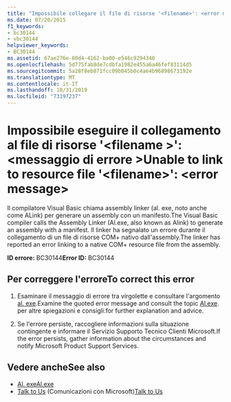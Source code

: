 ```yaml
---
title: "Impossibile collegare il file di risorse '<filename>': <error message>"
ms.date: 07/20/2015
f1_keywords:
- bc30144
- vbc30144
helpviewer_keywords:
- BC30144
ms.assetid: 67ae276e-80d4-4162-ba00-e546c9294340
ms.openlocfilehash: 5d775fab8de7cdbfa1982e455a6a46fef83114d5
ms.sourcegitcommit: 5a28f8eb071fcc09b045b0c4ae4b96898673192e
ms.translationtype: MT
ms.contentlocale: it-IT
ms.lasthandoff: 10/31/2019
ms.locfileid: "73197237"
---
```

# <a name="unable-to-link-to-resource-file-filename-error-message"></a><span data-ttu-id="42fde-102">Impossibile eseguire il collegamento al file di risorse '\<filename >': \<messaggio di errore ></span><span class="sxs-lookup"><span data-stu-id="42fde-102">Unable to link to resource file '\<filename>': \<error message></span></span>
<span data-ttu-id="42fde-103">Il compilatore Visual Basic chiama assembly linker (al. exe, noto anche come ALink) per generare un assembly con un manifesto.</span><span class="sxs-lookup"><span data-stu-id="42fde-103">The Visual Basic compiler calls the Assembly Linker (Al.exe, also known as Alink) to generate an assembly with a manifest.</span></span> <span data-ttu-id="42fde-104">Il linker ha segnalato un errore durante il collegamento di un file di risorse COM+ nativo dall'assembly.</span><span class="sxs-lookup"><span data-stu-id="42fde-104">The linker has reported an error linking to a native COM+ resource file from the assembly.</span></span>  
  
 <span data-ttu-id="42fde-105">**ID errore:** BC30144</span><span class="sxs-lookup"><span data-stu-id="42fde-105">**Error ID:** BC30144</span></span>  
  
## <a name="to-correct-this-error"></a><span data-ttu-id="42fde-106">Per correggere l'errore</span><span class="sxs-lookup"><span data-stu-id="42fde-106">To correct this error</span></span>  
  
1. <span data-ttu-id="42fde-107">Esaminare il messaggio di errore tra virgolette e consultare l'argomento [al. exe](../../../framework/tools/al-exe-assembly-linker.md).</span><span class="sxs-lookup"><span data-stu-id="42fde-107">Examine the quoted error message and consult the topic [Al.exe](../../../framework/tools/al-exe-assembly-linker.md).</span></span> <span data-ttu-id="42fde-108">per altre spiegazioni e consigli.</span><span class="sxs-lookup"><span data-stu-id="42fde-108">for further explanation and advice.</span></span>  
  
2. <span data-ttu-id="42fde-109">Se l'errore persiste, raccogliere informazioni sulla situazione contingente e informare il Servizio Supporto Tecnico Clienti Microsoft.</span><span class="sxs-lookup"><span data-stu-id="42fde-109">If the error persists, gather information about the circumstances and notify Microsoft Product Support Services.</span></span>  
  
## <a name="see-also"></a><span data-ttu-id="42fde-110">Vedere anche</span><span class="sxs-lookup"><span data-stu-id="42fde-110">See also</span></span>

- [<span data-ttu-id="42fde-111">Al. exe</span><span class="sxs-lookup"><span data-stu-id="42fde-111">Al.exe</span></span>](../../../framework/tools/al-exe-assembly-linker.md)
- <span data-ttu-id="42fde-112">[Talk to Us](/visualstudio/ide/feedback-options) (Comunicazioni con Microsoft)</span><span class="sxs-lookup"><span data-stu-id="42fde-112">[Talk to Us](/visualstudio/ide/feedback-options)</span></span>
